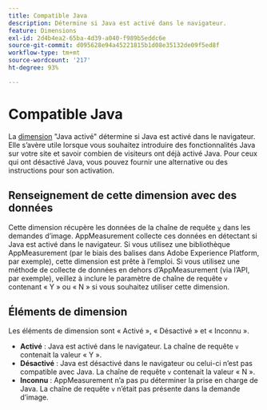 ```yaml
---
title: Compatible Java
description: Détermine si Java est activé dans le navigateur.
feature: Dimensions
exl-id: 2d4b4ea2-65ba-4d39-a040-f989b5eddc6e
source-git-commit: d095628e94a45221815b1d08e35132de09f5ed8f
workflow-type: tm+mt
source-wordcount: '217'
ht-degree: 93%

---
```


# Compatible Java

La [dimension](overview.md) &quot;Java activé&quot; détermine si Java est activé dans le navigateur. Elle s’avère utile lorsque vous souhaitez introduire des fonctionnalités Java sur votre site et savoir combien de visiteurs ont déjà activé Java. Pour ceux qui ont désactivé Java, vous pouvez fournir une alternative ou des instructions pour son activation.

## Renseignement de cette dimension avec des données

Cette dimension récupère les données de la chaîne de requête [`v`](/help/implement/validate/query-parameters.md) dans les demandes d’image. AppMeasurement collecte ces données en détectant si Java est activé dans le navigateur. Si vous utilisez une bibliothèque AppMeasurement (par le biais des balises dans Adobe Experience Platform, par exemple), cette dimension est prête à l’emploi. Si vous utilisez une méthode de collecte de données en dehors d’AppMeasurement (via l’API, par exemple), veillez à inclure le paramètre de chaîne de requête `v` contenant « Y » ou « N » si vous souhaitez utiliser cette dimension.

## Éléments de dimension

Les éléments de dimension sont « Activé », « Désactivé » et « Inconnu ».

* **Activé** : Java est activé dans le navigateur. La chaîne de requête `v` contenait la valeur « Y ».
* **Désactivé** : Java est désactivé dans le navigateur ou celui-ci n’est pas compatible avec Java. La chaîne de requête `v` contenait la valeur « N ».
* **Inconnu** : AppMeasurement n’a pas pu déterminer la prise en charge de Java. La chaîne de requête `v` n’était pas présente dans la demande d’image.
